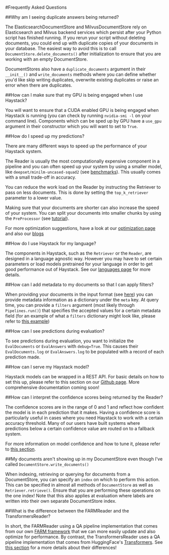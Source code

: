<!---
title: "Frequently Asked Questions"
metaTitle: "Frequently Asked Questions"
metaDescription: ""
slug: "/docs/faq"
date: "2020-09-03"
id: "faqmd"
--->

#Frequently Asked Questions

##Why am I seeing duplicate answers being returned?

The ElasticsearchDocumentStore and MilvusDocumentStore rely on Elasticsearch and Milvus backend services which 
persist after your Python script has finished running.
If you rerun your script without deleting documents, you could end up with duplicate 
copies of your documents in your database.
The easiest way to avoid this is to call `DocumentStore.delete_documents()` after initialization
to ensure that you are working with an empty DocumentStore.

DocumentStores also have a `duplicate_documents` argument in their `__init__()` and `write_documents` methods
where you can define whether you'd like skip writing duplicates, overwrite existing duplicates or raise an error when there are duplicates.

##How can I make sure that my GPU is being engaged when I use Haystack?

You will want to ensure that a CUDA enabled GPU is being engaged when Haystack is running (you can check by running `nvidia-smi -l` on your command line).
Components which can be sped up by GPU have a `use_gpu` argument in their constructor which you will want to set to `True`.

##How do I speed up my predictions?

There are many different ways to speed up the performance of your Haystack system.

The Reader is usually the most computationally expensive component in a pipeline 
and you can often speed up your system by using a smaller model, like `deepset/minilm-uncased-squad2` (see [benchmarks](https://huggingface.co/deepset/minilm-uncased-squad2)). This usually comes with a small trade-off in accuracy.

You can reduce the work load on the Reader by instructing the Retriever to pass on less documents. 
This is done by setting the `top_k_retriever` parameter to a lower value.

Making sure that your documents are shorter can also increase the speed of your system. You can split
your documents into smaller chunks by using the `PreProcessor` (see [tutorial](https://haystack.deepset.ai/docs/latest/tutorial11md)).

For more optimization suggestions, have a look at our [optimization page](https://haystack.deepset.ai/docs/latest/optimizationmd)
and also our [blogs](https://medium.com/deepset-ai)

##How do I use Haystack for my language?

The components in Haystack, such as the `Retriever` or the `Reader`, are designed in a language agnostic way. However you may
have to set certain parameters or load models pretrained for your language in order to get good performance out of Haystack.
See our [languages page](https://haystack.deepset.ai/docs/latest/languagesmd) for more details.

##How can I add metadata to my documents so that I can apply filters?

When providing your documents in the input format (see [here](https://haystack.deepset.ai/docs/latest/documentstoremd#Input-Format))
you can provide metadata information as a dictionary under the `meta` key. At query time, you can provide a `filters` argument
(most likely through `Pipelines.run()`) that specifies the accepted values for a certain metadata field
(for an example of what a `filters` dictionary might look like, please refer to [this example](https://haystack.deepset.ai/docs/latest/apiretrievermd#__init__))

##How can I see predictions during evaluation?

To see predictions during evaluation, you want to initialize the `EvalDocuments` or `EvalAnswers` with `debug=True`. 
This causes their `EvalDocuments.log` or `EvalAnswers.log` to be populated with a record of each prediction made.

##How can I serve my Haystack model?

Haystack models can be wrapped in a REST API. For basic details on how to set this up, please refer to this section 
on our [Github page](https://github.com/deepset-ai/haystack/blob/master/README.md#7-rest-api). 
More comprehensive documentation coming soon!

##How can I interpret the confidence scores being returned by the Reader?

The confidence scores are in the range of 0 and 1 and reflect how confident the model is in each prediction that it makes.
Having a confidence score is particularly useful in cases where you need Haystack to work with a certain accuracy threshold.
Many of our users have built systems where predictions below a certain confidence value are routed on to a fallback system.

For more information on model confidence and how to tune it, please refer to [this section](https://haystack.deepset.ai/docs/latest/readermd#Confidence-Scores).

##My documents aren't showing up in my DocumentStore even though I've called `DocumentStore.write_documents()`

When indexing, retrieving or querying for documents from a DocumentStore, you can specify an `index` on which to perform this action. 
This can be specified in almost all methods of `DocumentStore` as well as `Retriever.retrieve()`.
Ensure that you are performing these operations on the one index! 
Note that this also applies at evaluation where labels are written into their own separate DocumentStore index.

##What is the difference between the FARMReader and the TransformersReader?

In short, the FARMReader using a QA pipeline implementation that comes from our own 
[FARM framework](https://github.com/deepset-ai/FARM) that we can more easily update and also optimize for performance. 
By contrast, the TransformersReader uses a QA pipeline implementation that comes from HuggingFace's [Transformers](https://github.com/huggingface/transformers).
See [this section](https://haystack.deepset.ai/docs/latest/readermd#Deeper-Dive-FARM-vs-Transformers) 
for a more details about their differences!